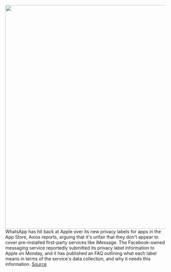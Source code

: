 <img src='https://cdn.vox-cdn.com/thumbor/fGOyKGMOhlq5R8zOCBfq93MnEwg=/0x0:1092x720/1200x800/filters:focal(459x273:633x447)/cdn.vox-cdn.com/uploads/chorus_image/image/68483604/verge-whatsapp-notification-2040pxl.0.0.jpg' width='700px' /><br/>
WhatsApp has hit back at Apple over its new privacy labels for apps in the App Store, Axios reports, arguing that it's unfair that they don't appear to cover pre-installed first-party services like iMessage. The Facebook-owned messaging service reportedly submitted its privacy label information to Apple on Monday, and it has published an FAQ outlining what each label means in terms of the service's data collection, and why it needs this information.
<a href='https://www.theverge.com/2020/12/9/22165152/whatsapp-privacy-apple-first-third-party-app-store-nutrition-labels'> Source <a/>
